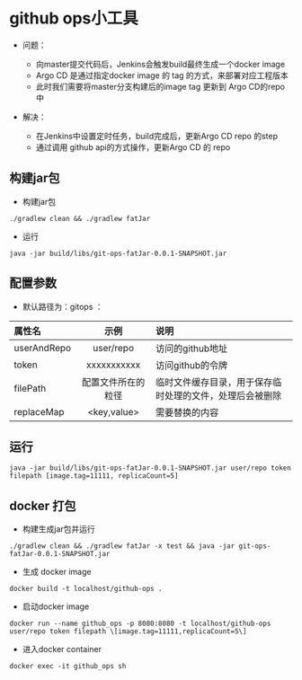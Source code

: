 # github ops小工具

* 问题：
    * 向master提交代码后，Jenkins会触发build最终生成一个docker image
    * Argo CD 是通过指定docker image 的 tag 的方式，来部署对应工程版本
    * 此时我们需要将master分支构建后的image tag 更新到 Argo CD的repo中
    
* 解决：
    * 在Jenkins中设置定时任务，build完成后，更新Argo CD repo 的step
    * 通过调用 github api的方式操作，更新Argo CD 的 repo


## 构建jar包

* 构建jar包
```shell script
./gradlew clean && ./gradlew fatJar
```

* 运行
```shell script
java -jar build/libs/git-ops-fatJar-0.0.1-SNAPSHOT.jar 
```  


## 配置参数
* 默认路径为：gitops ： 

| 属性名              |    示例    |  说明  |
|:-------------------|:---------------:|:------|
| userAndRepo        | user/repo           | 访问的github地址              |
| token              | xxxxxxxxxxx      | 访问github的令牌                 |
| filePath            | 配置文件所在的粒径   | 临时文件缓存目录，用于保存临时处理的文件，处理后会被删除 |
| replaceMap         | <key,value>       | 需要替换的内容                                      |

## 运行
```shell script
java -jar build/libs/git-ops-fatJar-0.0.1-SNAPSHOT.jar user/repo token filepath [image.tag=11111, replicaCount=5]
```


## docker 打包


* 构建生成jar包并运行
```shell script
./gradlew clean && ./gradlew fatJar -x test && java -jar git-ops-fatJar-0.0.1-SNAPSHOT.jar

```

* 生成 docker image
```docker
docker build -t localhost/github-ops .
```


* 启动docker image
```docker
docker run --name github_ops -p 8080:8080 -t localhost/github-ops user/repo token filepath \[image.tag=11111,replicaCount=5\] 
```

* 进入docker container
```docker
docker exec -it github_ops sh
``` 

